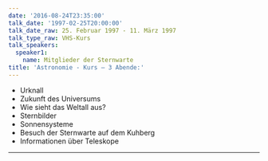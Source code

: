 ```yaml
---
date: '2016-08-24T23:35:00'
talk_date: '1997-02-25T20:00:00'
talk_date_raw: 25. Februar 1997 - 11. März 1997
talk_type_raw: VHS-Kurs
talk_speakers:
  speaker1:
    name: Mitglieder der Sternwarte
title: 'Astronomie - Kurs – 3 Abende:'
---
```

  - Urknall
  - Zukunft des Universums
  - Wie sieht das Weltall aus?
  - Sternbilder
  - Sonnensysteme
  - Besuch der Sternwarte auf dem Kuhberg
  - Informationen über Teleskope
---